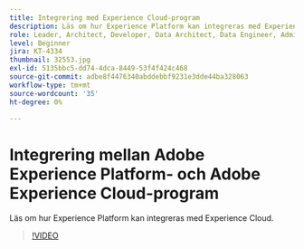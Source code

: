 ```yaml
---
title: Integrering med Experience Cloud-program
description: Läs om hur Experience Platform kan integreras med Experience Cloud.
role: Leader, Architect, Developer, Data Architect, Data Engineer, Admin, User
level: Beginner
jira: KT-4334
thumbnail: 32553.jpg
exl-id: 5135bbc5-dd74-4dca-8449-53f4f424c468
source-git-commit: adbe8f4476340abddebbf9231e3dde44ba328063
workflow-type: tm+mt
source-wordcount: '35'
ht-degree: 0%

---
```


# Integrering mellan Adobe Experience Platform- och Adobe Experience Cloud-program

Läs om hur Experience Platform kan integreras med Experience Cloud.

>[!VIDEO](https://video.tv.adobe.com/v/32553?quality=12&learn=on)



